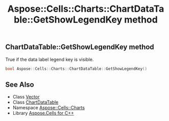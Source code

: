 ﻿---
title: Aspose::Cells::Charts::ChartDataTable::GetShowLegendKey method
linktitle: GetShowLegendKey
second_title: Aspose.Cells for C++ API Reference
description: 'Aspose::Cells::Charts::ChartDataTable::GetShowLegendKey method. True if the data label legend key is visible in C++.'
type: docs
weight: 1700
url: /cpp/aspose.cells.charts/chartdatatable/getshowlegendkey/
---
## ChartDataTable::GetShowLegendKey method


True if the data label legend key is visible.

```cpp
bool Aspose::Cells::Charts::ChartDataTable::GetShowLegendKey()
```

## See Also

* Class [Vector](../../../aspose.cells/vector/)
* Class [ChartDataTable](../)
* Namespace [Aspose::Cells::Charts](../../)
* Library [Aspose.Cells for C++](../../../)
